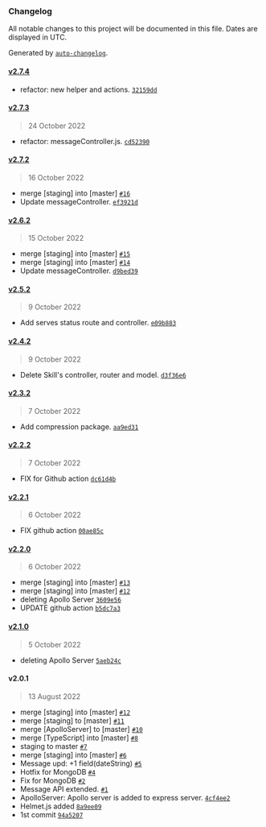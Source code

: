 ### Changelog

All notable changes to this project will be documented in this file. Dates are displayed in UTC.

Generated by [`auto-changelog`](https://github.com/CookPete/auto-changelog).

#### [v2.7.4](https://github.com/eXebyss/PP-Server/compare/v2.7.3...v2.7.4)

- refactor: new helper and actions. [`32159dd`](https://github.com/eXebyss/PP-Server/commit/32159dd344c710bbcc7b7842f2900cf144d6a792)

#### [v2.7.3](https://github.com/eXebyss/PP-Server/compare/v2.7.2...v2.7.3)

> 24 October 2022

- refactor: messageController.js. [`cd52390`](https://github.com/eXebyss/PP-Server/commit/cd523906247b6b117c208e01594a8e26ec50fb60)

#### [v2.7.2](https://github.com/eXebyss/PP-Server/compare/v2.6.2...v2.7.2)

> 16 October 2022

- merge [staging] into [master] [`#16`](https://github.com/eXebyss/PP-Server/pull/16)
- Update messageController. [`ef3921d`](https://github.com/eXebyss/PP-Server/commit/ef3921dfb28695a33803f95511239b1768b2961e)

#### [v2.6.2](https://github.com/eXebyss/PP-Server/compare/v2.5.2...v2.6.2)

> 15 October 2022

- merge [staging] into [master] [`#15`](https://github.com/eXebyss/PP-Server/pull/15)
- merge [staging] into [master] [`#14`](https://github.com/eXebyss/PP-Server/pull/14)
- Update messageController. [`d9bed39`](https://github.com/eXebyss/PP-Server/commit/d9bed39dcbe248dd28dcc186723101f56e582b29)

#### [v2.5.2](https://github.com/eXebyss/PP-Server/compare/v2.4.2...v2.5.2)

> 9 October 2022

- Add serves status route and controller. [`e09b883`](https://github.com/eXebyss/PP-Server/commit/e09b883131263e76fc50e2ba9c2c93c051ab2da5)

#### [v2.4.2](https://github.com/eXebyss/PP-Server/compare/v2.3.2...v2.4.2)

> 9 October 2022

- Delete Skill's controller, router and model. [`d3f36e6`](https://github.com/eXebyss/PP-Server/commit/d3f36e6f05296e53452a2549d52bba2333227883)

#### [v2.3.2](https://github.com/eXebyss/PP-Server/compare/v2.2.2...v2.3.2)

> 7 October 2022

- Add compression package. [`aa9ed31`](https://github.com/eXebyss/PP-Server/commit/aa9ed3119788ff5d54ccf87d6464f6613fad15c6)

#### [v2.2.2](https://github.com/eXebyss/PP-Server/compare/v2.2.1...v2.2.2)

> 7 October 2022

- FIX for Github action [`dc61d4b`](https://github.com/eXebyss/PP-Server/commit/dc61d4b5849251254eccbf9ba298a852926830e4)

#### [v2.2.1](https://github.com/eXebyss/PP-Server/compare/v2.2.0...v2.2.1)

> 6 October 2022

- FIX github action [`00ae85c`](https://github.com/eXebyss/PP-Server/commit/00ae85ce3ae5874adfc08fac6034c1732f2cd43f)

#### [v2.2.0](https://github.com/eXebyss/PP-Server/compare/v2.1.0...v2.2.0)

> 6 October 2022

- merge [staging] into [master] [`#13`](https://github.com/eXebyss/PP-Server/pull/13)
- merge [staging] into [master] [`#12`](https://github.com/eXebyss/PP-Server/pull/12)
- deleting Apollo Server [`3609e56`](https://github.com/eXebyss/PP-Server/commit/3609e56dddd235e36a7b81de29fbe7117357d701)
- UPDATE github action [`b5dc7a3`](https://github.com/eXebyss/PP-Server/commit/b5dc7a3327f917580420e76a3b6ec03ec2d045e0)

#### [v2.1.0](https://github.com/eXebyss/PP-Server/compare/v2.0.1...v2.1.0)

> 5 October 2022

- deleting Apollo Server [`5aeb24c`](https://github.com/eXebyss/PP-Server/commit/5aeb24c486c53dc064fb0f61df5ad48e142107aa)

#### v2.0.1

> 13 August 2022

- merge [staging] into [master] [`#12`](https://github.com/eXebyss/PP-Server/pull/12)
- merge [staging] to [master] [`#11`](https://github.com/eXebyss/PP-Server/pull/11)
- merge [ApolloServer] to [master] [`#10`](https://github.com/eXebyss/PP-Server/pull/10)
- merge [TypeScript] into [master] [`#8`](https://github.com/eXebyss/PP-Server/pull/8)
- staging to master [`#7`](https://github.com/eXebyss/PP-Server/pull/7)
- merge [staging] into [master] [`#6`](https://github.com/eXebyss/PP-Server/pull/6)
- Message upd: +1 field(dateString) [`#5`](https://github.com/eXebyss/PP-Server/pull/5)
- Hotfix for MongoDB [`#4`](https://github.com/eXebyss/PP-Server/pull/4)
- Fix for MongoDB [`#2`](https://github.com/eXebyss/PP-Server/pull/2)
- Message API extended. [`#1`](https://github.com/eXebyss/PP-Server/pull/1)
- ApolloServer: Apollo server is added to express server. [`4cf4ee2`](https://github.com/eXebyss/PP-Server/commit/4cf4ee2099c27249b79a8ae7afd53afd9c84c01b)
- Helmet.js added [`8a9ee09`](https://github.com/eXebyss/PP-Server/commit/8a9ee09c2fc360de6e694a1ae22a81a509906392)
- 1st commit [`94a5207`](https://github.com/eXebyss/PP-Server/commit/94a5207ca8b4635661e0845ae09ccd3e452c64b1)
